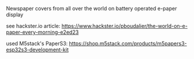 Newspaper covers from all over the world on battery operated e-paper display

see hackster.io article: 
https://www.hackster.io/pboudalier/the-world-on-e-paper-every-morning-e2ed23


used M5stack's PaperS3:
https://shop.m5stack.com/products/m5papers3-esp32s3-development-kit
